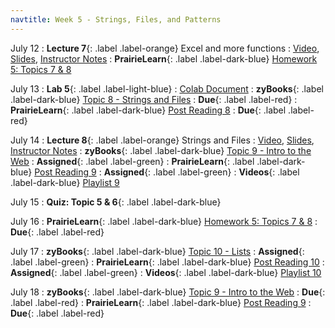 ```yaml
---
navtitle: Week 5 - Strings, Files, and Patterns
---
```


July 12
: **Lecture 7**{: .label .label-orange} Excel and more functions
  : [Video](#), [Slides](#), [Instructor Notes](#)
: **PrairieLearn**{: .label .label-dark-blue}  [Homework 5: Topics 7 & 8](#)

July 13
: **Lab 5**{: .label .label-light-blue}[](#)
  : [Colab Document](#)
: **zyBooks**{: .label .label-dark-blue} [Topic 8 - Strings and Files](#)
  : **Due**{: .label .label-red} 
: **PrairieLearn**{: .label .label-dark-blue} [Post Reading 8](#)
  : **Due**{: .label .label-red} 

July 14
: **Lecture 8**{: .label .label-orange} Strings and Files
  : [Video](#), [Slides](#), [Instructor Notes](#)
: **zyBooks**{: .label .label-dark-blue} [Topic 9 - Intro to the Web](#)
  : **Assigned**{: .label .label-green} 
: **PrairieLearn**{: .label .label-dark-blue}  [Post Reading 9](#)
  : **Assigned**{: .label .label-green} 
: **Videos**{: .label .label-dark-blue} [Playlist 9](https://mediaspace.illinois.edu/playlist/dedicated/214548063/1_zlpel1ct/)

July 15
: **Quiz: Topic 5 & 6**{: .label .label-dark-blue}  

July 16
: **PrairieLearn**{: .label .label-dark-blue}  [Homework 5: Topics 7 & 8](#)
  : **Due**{: .label .label-red} 

July 17
: **zyBooks**{: .label .label-dark-blue} [Topic 10 - Lists](#)
  : **Assigned**{: .label .label-green} 
: **PrairieLearn**{: .label .label-dark-blue}  [Post Reading 10](#)
  : **Assigned**{: .label .label-green} 
: **Videos**{: .label .label-dark-blue} [Playlist 10](https://mediaspace.illinois.edu/playlist/dedicated/214548063/1_mu21oxkj/)

July 18
: **zyBooks**{: .label .label-dark-blue} [Topic 9 - Intro to the Web](#)
  : **Due**{: .label .label-red} 
: **PrairieLearn**{: .label .label-dark-blue}  [Post Reading 9](#)
  : **Due**{: .label .label-red} 

